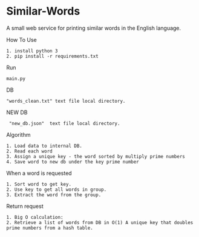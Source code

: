 # Similar-Words
A small web service for printing similar words in the English language.

How To Use

    1. install python 3
    2. pip install -r requirements.txt

Run 

    main.py


DB
       
    "words_clean.txt" text file local directory.
    
NEW DB 
     
     "new_db.json"  text file local directory.
    
    
    

Algorithm

    1. Load data to internal DB.
    2. Read each word
    3. Assign a unique key - the word sorted by multiply prime numbers
    4. Save word to new db under the key prime number
    
  When a word is requested
  
    1. Sort word to get key.
    2. Use key to get all words in group.
    3. Extract the word from the group.
    
  Return request
  
    1. Big O calculation:
    2. Retrieve a list of words from DB in O(1) A unique key that doubles prime numbers from a hash table.

